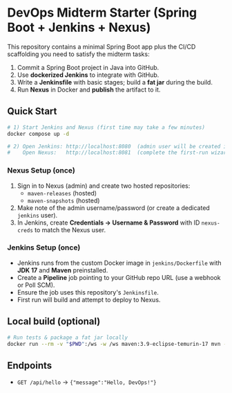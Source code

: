 
# DevOps Midterm Starter (Spring Boot + Jenkins + Nexus)

This repository contains a minimal Spring Boot app plus the CI/CD scaffolding you need to satisfy the midterm tasks:

1. Commit a Spring Boot project in Java into GitHub.
2. Use **dockerized Jenkins** to integrate with GitHub.
3. Write a **Jenkinsfile** with basic stages; build a **fat jar** during the build.
4. Run **Nexus** in Docker and **publish** the artifact to it.

## Quick Start

```bash
# 1) Start Jenkins and Nexus (first time may take a few minutes)
docker compose up -d

# 2) Open Jenkins: http://localhost:8080  (admin user will be created interactively)
#    Open Nexus:   http://localhost:8081  (complete the first-run wizard)
```

### Nexus Setup (once)
1. Sign in to Nexus (admin) and create two hosted repositories:
   - `maven-releases` (hosted)
   - `maven-snapshots` (hosted)
2. Make note of the admin username/password (or create a dedicated `jenkins` user).
3. In Jenkins, create **Credentials → Username & Password** with ID `nexus-creds` to match the Nexus user.

### Jenkins Setup (once)
- Jenkins runs from the custom Docker image in `jenkins/Dockerfile` with **JDK 17** and **Maven** preinstalled.
- Create a **Pipeline** job pointing to your GitHub repo URL (use a webhook or Poll SCM).
- Ensure the job uses this repository's `Jenkinsfile`.
- First run will build and attempt to deploy to Nexus.

## Local build (optional)
```bash
# Run tests & package a fat jar locally
docker run --rm -v "$PWD":/ws -w /ws maven:3.9-eclipse-temurin-17 mvn -B clean package
```

## Endpoints
- `GET /api/hello` → `{"message":"Hello, DevOps!"}`
